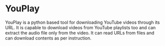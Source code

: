 # YouPlay
YouPlay is a python based tool for downloading YouTube videos through its URL. It is capable to download videos from YouTube playlists too and can extract the audio file only from the video. It can read URLs from files and can download contents as per instruction.
